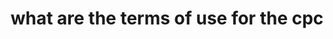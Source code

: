 ---
title:    what are the terms of use for the cpc
question: What exactly are the terms of use for the CPC?
answer:   The Consumer Protection Council stands as a bridge between two parties (the consumer and the service providers) without being biased.
---